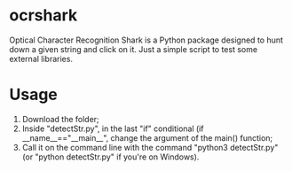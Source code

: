 # ocrshark
Optical Character Recognition Shark is a Python package designed to hunt down a given string and click on it. Just a simple script to test some external libraries.

# Usage
1. Download the folder;
2. Inside "detectStr.py", in the last "if" conditional (if \_\_name\_\_=="\_\_main\_\_", change the argument of the main() function;
2. Call it on the command line with the command "python3 detectStr.py" (or "python detectStr.py" if you're on Windows).
